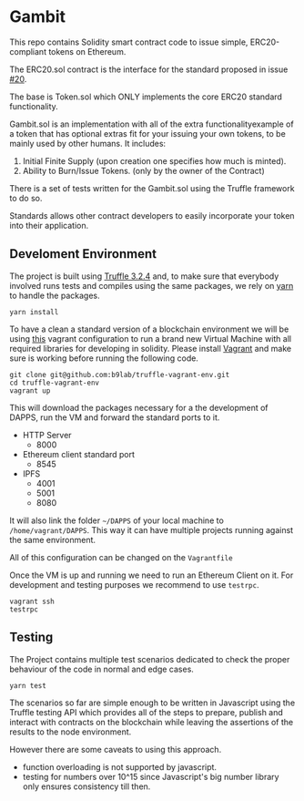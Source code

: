 # Gambit

This repo contains Solidity smart contract code to issue simple, ERC20-compliant tokens on Ethereum.

The ERC20.sol contract is the interface for the standard proposed in issue [#20](https://github.com/ethereum/EIPs/issues/20).  

The base is Token.sol which ONLY implements the core ERC20 standard functionality.

Gambit.sol is an implementation with all of the extra functionalityexample of a token that has optional extras fit for your issuing your own tokens, to be mainly used by other humans. It includes:  

1. Initial Finite Supply (upon creation one specifies how much is minted).
2. Ability to Burn/Issue Tokens. (only by the owner of the Contract)

There is a set of tests written for the Gambit.sol using the Truffle framework to do so.

Standards allows other contract developers to easily incorporate your token into their application.

## Develoment Environment

The project is built using [Truffle 3.2.4](http://truffleframework.com) and, to make sure that everybody involved runs tests and compiles using the same packages, we rely on [yarn](https://yarnpkg.com/en/) to handle the packages.

```
yarn install
```

To have a clean a standard version of a blockchain environment we will be using [this](https://github.com/b9lab/truffle-vagrant-env) vagrant configuration to run a brand new Virtual Machine with all required libraries for developing in solidity.
Please install [Vagrant](https://www.vagrantup.com) and make sure is working before running the following code.

```
git clone git@github.com:b9lab/truffle-vagrant-env.git
cd truffle-vagrant-env
vagrant up
```

This will download the packages necessary for a the development of DAPPS, run the VM and forward the standard ports to it.

  - HTTP Server
    - 8000
  - Ethereum client standard port
    - 8545
  - IPFS
    - 4001
    - 5001
    - 8080

It will also link the folder `~/DAPPS` of your local machine to `/home/vagrant/DAPPS`. This way it can have multiple projects running against the same environment.

All of this configuration can be changed on the `Vagrantfile`

Once the VM is up and running we need to run an Ethereum Client on it.
For development and testing purposes we recommend to use `testrpc`.

```
vagrant ssh
testrpc
```

## Testing

The Project contains multiple test scenarios dedicated to check the proper behaviour of the code in normal and edge cases.

```
yarn test
```

The scenarios so far are simple enough to be written in Javascript using the Truffle testing API which provides all of the steps to prepare, publish and interact with contracts on the blockchain while leaving the assertions of the results to the node environment.

However there are some caveats to using this approach.

  - function overloading is not supported by javascript.
  - testing for numbers over 10^15 since Javascript's big number library only ensures consistency till then.
